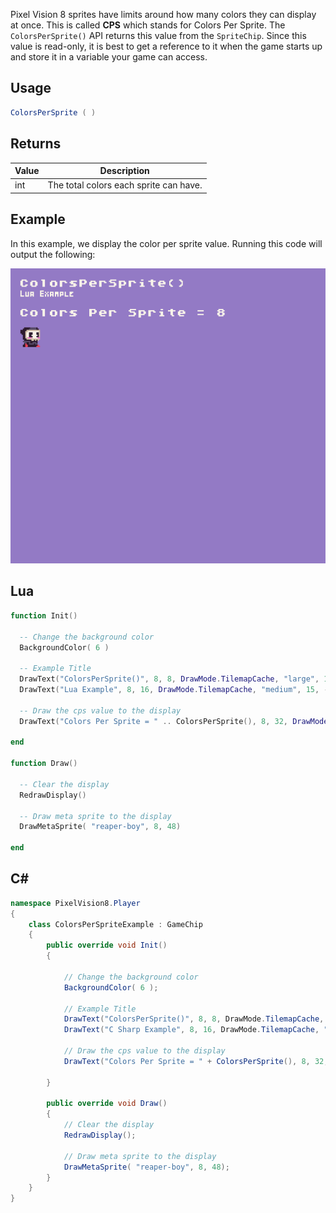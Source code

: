 Pixel Vision 8 sprites have limits around how many colors they can display at once. This is called **CPS** which stands for Colors Per Sprite. The `ColorsPerSprite()` API returns this value from the `SpriteChip`. Since this value is read-only, it is best to get a reference to it when the game starts up and store it in a variable your game can access.

## Usage

```csharp
ColorsPerSprite ( )
```

## Returns

| Value | Description                             |
|-------|-----------------------------------------|
| int   | The total colors each sprite can have\. |


## Example

In this example, we display the color per sprite value. Running this code will output the following:

![image alt text](Images/ColorsPerSpriteOutput.png)

## Lua

```lua
function Init()

  -- Change the background color
  BackgroundColor( 6 )

  -- Example Title
  DrawText("ColorsPerSprite()", 8, 8, DrawMode.TilemapCache, "large", 15)
  DrawText("Lua Example", 8, 16, DrawMode.TilemapCache, "medium", 15, -4)

  -- Draw the cps value to the display
  DrawText("Colors Per Sprite = " .. ColorsPerSprite(), 8, 32, DrawMode.TilemapCache, "large", 15)

end

function Draw()

  -- Clear the display
  RedrawDisplay()

  -- Draw meta sprite to the display
  DrawMetaSprite( "reaper-boy", 8, 48)

end
```



## C#

```csharp
namespace PixelVision8.Player
{
    class ColorsPerSpriteExample : GameChip
    {
        public override void Init()
        {

            // Change the background color
            BackgroundColor( 6 );

            // Example Title
            DrawText("ColorsPerSprite()", 8, 8, DrawMode.TilemapCache, "large", 15);
            DrawText("C Sharp Example", 8, 16, DrawMode.TilemapCache, "medium", 15, -4);

            // Draw the cps value to the display
            DrawText("Colors Per Sprite = " + ColorsPerSprite(), 8, 32, DrawMode.TilemapCache, "large", 15);

        }

        public override void Draw()
        {
            // Clear the display
            RedrawDisplay();

            // Draw meta sprite to the display
            DrawMetaSprite( "reaper-boy", 8, 48);
        }
    }
}
```

